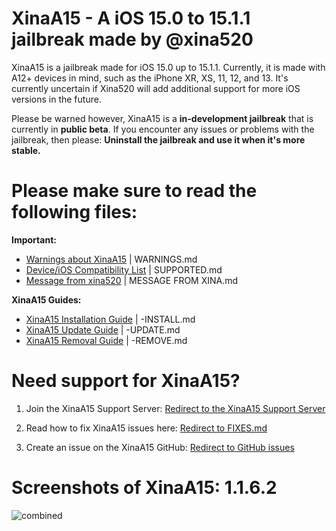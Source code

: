 # XinaA15 - A iOS 15.0 to 15.1.1 jailbreak made by @xina520
XinaA15 is a jailbreak made for iOS 15.0 up to 15.1.1. Currently, it is made with A12+ devices in mind, such as the iPhone XR, XS, 11, 12, and 13.
It's currently uncertain if Xina520 will add additional support for more iOS versions in the future.

Please be warned however, XinaA15 is a **in-development jailbreak** that is currently in **public beta**. If you encounter any issues or problems with the jailbreak, then please: **Uninstall the jailbreak and use it when it's more stable.**

# Please make sure to read the following files:
**Important:**
- [Warnings about XinaA15](https://github.com/NotDarkn/XinaA15/blob/main/WARNINGS.md) | WARNINGS.md
- [Device/iOS Compatibility List](https://github.com/NotDarkn/XinaA15/blob/main/SUPPORTED.md) | SUPPORTED.md
- [Message from xina520](https://github.com/NotDarkn/XinaA15/blob/main/MESSAGE%20FROM%20XINA.md) | MESSAGE FROM XINA.md

**XinaA15 Guides:**
- [XinaA15 Installation Guide](https://github.com/NotDarkn/XinaA15/blob/main/-INSTALL.md) | -INSTALL.md
- [XinaA15 Update Guide](https://github.com/NotDarkn/XinaA15/blob/main/-UPDATE.md) | -UPDATE.md
- [XinaA15 Removal Guide](https://github.com/NotDarkn/XinaA15/blob/main/-REMOVE.md) | -REMOVE.md

# Need support for XinaA15?

1. Join the XinaA15 Support Server:
[Redirect to the XinaA15 Support Server](https://discord.gg/xina-a15)

2. Read how to fix XinaA15 issues here:
[Redirect to FIXES.md](https://github.com/NotDarkn/XinaA15/blob/main/FIXES.md)

3. Create an issue on the XinaA15 GitHub:
[Redirect to GitHub issues](https://github.com/jacksight/xina520_official_jailbreak/issues)

# Screenshots of XinaA15: 1.1.6.2
![combined](https://user-images.githubusercontent.com/73033672/211179259-e5d8d444-e344-4ad1-8172-a78bc1940c22.png)
